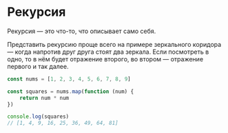 # Рекурсия

Рекурсия — это что-то, что описывает само себя.

Представить рекурсию проще всего на примере зеркального коридора — когда напротив друг друга стоят два зеркала. Если посмотреть в одно, то в нём будет отражение второго, во втором — отражение первого и так далее.

```js
const nums = [1, 2, 3, 4, 5, 6, 7, 8, 9]

const squares = nums.map(function (num) {
    return num * num
})

console.log(squares)
// [1, 4, 9, 16, 25, 36, 49, 64, 81]
```